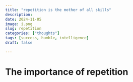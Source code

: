 ```yaml
---
title: "repetition is the mother of all skills"
description: 
date: 2024-11-05
image: i.png
slug: repetition
categories: ["thoughts"]
tags: [success, humble, intelligence]
draft: false

---
```


# The importance of repetition